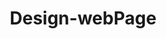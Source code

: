 # Design-webPage
<!DOCTYPE html>
<html lang="en">
<head>
    <meta charset="UTF-8">
    <title>HashedBit Assignment</title>
    <style>
        * {
            margin: 0;
            padding: 0;
            box-sizing: border-box;
        }

        body {
            font-family: sans-serif;
            display: grid;
            grid-template-areas:
                "header"
                "nav"
                "content"
                "footer";
            grid-template-rows: auto auto 1fr auto;
            height: 100vh;
            background: #f5f5f5;
        }

        header, nav, footer {
            background: #3e69ad;
            color: white;
            padding: 10px 20px;
        }

        header {
            display: flex;
            justify-content: space-between;
            align-items: center;
            grid-area: header;
        }

        .logo img {
            height: 40px;
        }

        .social a {
            color: white;
            margin-left: 10px;
            text-decoration: none;
        }

        nav {
            display: flex;
            gap: 20px;
            grid-area: nav;
        }

        nav a {
            color: white;
            text-decoration: none;
        }

        .content {
            grid-area: content;
            display: flex;
            gap: 10px;
            padding: 10px;
        }

        aside {
            width: 250px;
            background: #f0f0f0;
            padding: 20px;
        }

        main {
            flex: 1;
            display: flex;
            gap: 10px;
            flex-wrap: wrap;
        }

        .box {
            background: white;
            padding: 15px;
            border-radius: 5px;
            flex: 1 1 30%;
            box-shadow: 0 2px 5px rgba(0,0,0,0.1);
        }

        footer {
            grid-area: footer;
            text-align: center;
        }

        @media (max-width: 768px) {
            .content {
                flex-direction: column;
            }  

            .box {
                flex: 1 1 100%;
            }

            aside {
                width: 100%;
            }
        }
    </style>
</head>
<body>

    <header>
        <div class="logo">
            <img src="https://www.datwebdigital.com/DWD/wp-content/uploads/2012/06/logo-design.jpg" alt="Logo">
        
        </div>
        <div class="social">
            <a href="#">Facebook</a>
            <a href="#">Twitter</a>
            <a href="#">LinkedIn</a>
        </div>
    </header>
    
    <nav>
        <a href="#">Home</a>
        <a href="#">About</a>
        <a href="#">Services</a>
        <a href="#">Contact</a>
    </nav>
    
    <div class="content">
        <aside>
            <h3>Welcome</h3>
            <p>Explore our webpage.</p>
        </aside>
    
        <main>
            <div class="box">
                <h3>Project One</h3>
                <p>This is a short description of project One.</p>
            </div>

            <div class="box">
                <h3>Project Two</h3>
                <p>This is a short description of project Two.</p>
            </div>

            <div class="box">
                <h3>Project Three</h3>
                <p>This is a short description of the project Three.</p>
            </div>
        </main>
    </div>
    
    <footer>
        © 2025 Sushant. All rights reserved.
    </footer>

</body>
</html>
